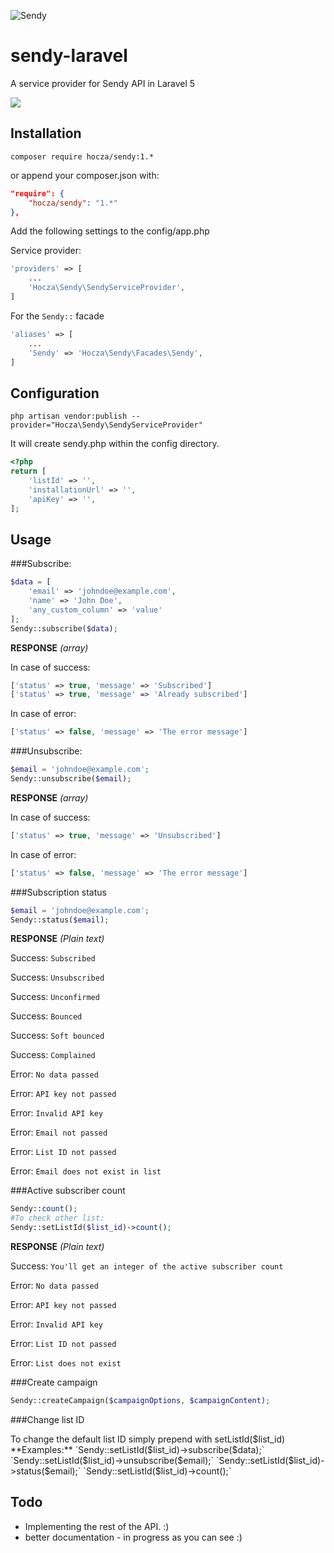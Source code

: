 ![Sendy](http://demo.hocza.com/github/sendy-laravel/sendy-laravel.png)
# sendy-laravel
A service provider for Sendy API in Laravel 5

<a href="https://codeclimate.com/github/hocza/sendy-laravel"><img src="https://codeclimate.com/github/hocza/sendy-laravel/badges/gpa.svg" /></a> 

Installation
---
```shell
composer require hocza/sendy:1.*
```

or append your composer.json with:

```json
"require": {
	"hocza/sendy": "1.*"
},
```
Add the following settings to the config/app.php

Service provider:

```php
'providers' => [
	...
	'Hocza\Sendy\SendyServiceProvider',
]
```

For the `Sendy::` facade

```php
'aliases' => [
	...
	'Sendy' => 'Hocza\Sendy\Facades\Sendy',
]
```

Configuration
---
```shell
php artisan vendor:publish --provider="Hocza\Sendy\SendyServiceProvider"
```

It will create sendy.php within the config directory.

```php
<?php
return [
    'listId' => '',
    'installationUrl' => '',
    'apiKey' => '',
];
```

Usage
---
###Subscribe:

```php
$data = [
	'email' => 'johndoe@example.com',
	'name' => 'John Doe',
	'any_custom_column' => 'value'
];
Sendy::subscribe($data);
```

**RESPONSE** *(array)*

In case of success:

```php
['status' => true, 'message' => 'Subscribed']
['status' => true, 'message' => 'Already subscribed']
```
In case of error:

```php
['status' => false, 'message' => 'The error message']
```

###Unsubscribe:

```php
$email = 'johndoe@example.com';
Sendy::unsubscribe($email);
```

**RESPONSE** *(array)*

In case of success:

```php
['status' => true, 'message' => 'Unsubscribed']
```
In case of error:

```php
['status' => false, 'message' => 'The error message']
```

###Subscription status

```php
$email = 'johndoe@example.com';
Sendy::status($email);
```

**RESPONSE** *(Plain text)*

Success: `Subscribed`

Success: `Unsubscribed`

Success: `Unconfirmed`

Success: `Bounced`

Success: `Soft bounced`

Success: `Complained`

Error: `No data passed`

Error: `API key not passed`

Error: `Invalid API key`

Error: `Email not passed`

Error: `List ID not passed`

Error: `Email does not exist in list`

###Active subscriber count

```php
Sendy::count();
#To check other list:
Sendy::setListId($list_id)->count();
```

**RESPONSE** *(Plain text)*

Success: `You'll get an integer of the active subscriber count`

Error: `No data passed`

Error: `API key not passed`

Error: `Invalid API key`

Error: `List ID not passed`

Error: `List does not exist`


###Create campaign

```php
Sendy::createCampaign($campaignOptions, $campaignContent);
```

###Change list ID

To change the default list ID simply prepend with setListId($list_id)  
**Examples:**  
`Sendy::setListId($list_id)->subscribe($data);`  
`Sendy::setListId($list_id)->unsubscribe($email);`  
`Sendy::setListId($list_id)->status($email);`  
`Sendy::setListId($list_id)->count();`

Todo
---

* Implementing the rest of the API. :)
* better documentation - in progress as you can see :)
